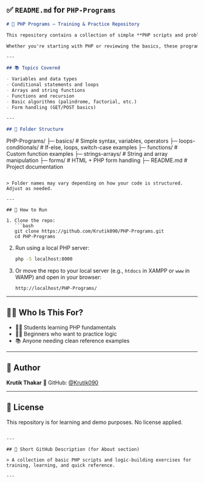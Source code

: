 ## ✅ `README.md` for `PHP-Programs`

```markdown
# 🐘 PHP Programs – Training & Practice Repository

This repository contains a collection of simple **PHP scripts and problem-solving exercises**, designed for learning and demonstration purposes.

Whether you're starting with PHP or reviewing the basics, these programs offer a hands-on way to practice fundamental concepts.

---

## 📚 Topics Covered

- Variables and data types
- Conditional statements and loops
- Arrays and string functions
- Functions and recursion
- Basic algorithms (palindrome, factorial, etc.)
- Form handling (GET/POST basics)

---

## 📁 Folder Structure

```

PHP-Programs/
├─ basics/                # Simple syntax, variables, operators
├─ loops-conditionals/    # If-else, loops, switch-case examples
├─ functions/             # Custom function examples
├─ strings-arrays/        # String and array manipulation
├─ forms/                 # HTML + PHP form handling
├─ README.md              # Project documentation

````

> Folder names may vary depending on how your code is structured. Adjust as needed.

---

## 🚀 How to Run

1. Clone the repo:
   ```bash
   git clone https://github.com/Krutik090/PHP-Programs.git
   cd PHP-Programs
````

2. Run using a local PHP server:

   ```bash
   php -S localhost:8000
   ```

3. Or move the repo to your local server (e.g., `htdocs` in XAMPP or `www` in WAMP) and open in your browser:

   ```
   http://localhost/PHP-Programs/
   ```

---

## 👨‍🏫 Who Is This For?

* 🧑‍🎓 Students learning PHP fundamentals
* 👨‍💻 Beginners who want to practice logic
* 📚 Anyone needing clean reference examples

---

## 👤 Author

**Krutik Thakar**
🔗 GitHub: [@Krutik090](https://github.com/Krutik090)

---

## 📄 License

This repository is for learning and demo purposes. No license applied.

```

---

## 🔖 Short GitHub Description (for About section)

> A collection of basic PHP scripts and logic-building exercises for training, learning, and quick reference.

---

```

